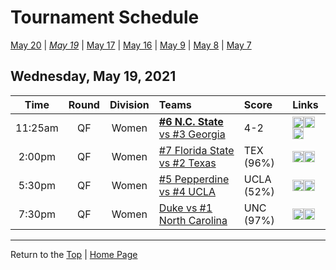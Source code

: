 <a name="top"></a>  

# Tournament Schedule  

[May 20](./05-20.md) &#124; *[May 19](./05-19.md)* &#124; [May 17](./05-17.md) &#124; [May 16](./05-16.md) &#124; [May 9](./05-09.md) &#124; [May 8](./05-08.md) &#124; [May 7](./05-07.md)  

## Wednesday, May 19, 2021  

| **Time** | **Round** | **Division** | **Teams** | **Score** | **Links** |  
| :------: | :-------: | :----------: | :-------- | :-------- | :-------- |  
| 11:25am  | QF        | Women        | [<b>#6 N.C. State</b> vs #3 Georgia](../ncaaw/matches/R4_17-24_NCST_vs_UGA.md) | 4-2       | <a href="http://scores.tennisticker.de/usa/ustanc/conf/league/sb.html?tournid=785&clubid=255-286&cn1=Georgia&cn2=NC%20State&ci1=255&ci2=286&lid=83" target="_blank"><img src="https://abs-0.twimg.com/emoji/v2/svg/1f4ca.svg" width="18" height="18" /></a><a href="https://t1.app.link/ncaachampionships" target="_blank"><img src="https://abs-0.twimg.com/emoji/v2/svg/1f4fa.svg" width="18" height="18" /></a><a href="https://www.ustanationalcampus.com/content/dam/nationalcampus/collegiate/ncaa2021/pdf/WQFNCSUUGA.pdf" target="_blank"><img src="https://abs-0.twimg.com/emoji/v2/svg/1f4dd.svg" width="18" height="18" /></a> |  
| 2:00pm   | QF        | Women        | [#7 Florida State vs #2 Texas](../ncaaw/matches/R4_25-32_FSU_vs_TEX.md) | TEX (96%) | <a href="http://scores.tennisticker.de/usa/ustanc/conf/league/sb.html?tournid=787&clubid=265-241&cn1=Texas&cn2=Florida%20State&ci1=265&ci2=241&lid=83" target="_blank"><img src="https://abs-0.twimg.com/emoji/v2/svg/1f4ca.svg" width="18" height="18" /></a><a href="https://t1.app.link/ncaachampionships" target="_blank"><img src="https://abs-0.twimg.com/emoji/v2/svg/1f4fa.svg" width="18" height="18" /></a> |  
| 5:30pm   | QF        | Women        | [#5 Pepperdine vs #4 UCLA](../ncaaw/matches/R4_9-16_PEPP_vs_UCLA.md) | UCLA (52%) | <a href="http://scores.tennisticker.de/usa/ustanc/conf/lp.html?lid=83" target="_blank"><img src="https://abs-0.twimg.com/emoji/v2/svg/1f4ca.svg" width="18" height="18" /></a><a href="https://tennischannel.com/?utm_source=tennis-dot-com&utm_medium=navigation" target="_blank"><img src="https://abs-0.twimg.com/emoji/v2/svg/1f4fa.svg" width="18" height="18" /></a> |  
| 7:30pm   | QF        | Women        | [Duke vs #1 North Carolina](../ncaaw/matches/R4_1-8_DUKE_vs_UNC.md) | UNC (97%) | <a href="http://scores.tennisticker.de/usa/ustanc/conf/lp.html?lid=83" target="_blank"><img src="https://abs-0.twimg.com/emoji/v2/svg/1f4ca.svg" width="18" height="18" /></a><a href="https://tennischannel.com/?utm_source=tennis-dot-com&utm_medium=navigation" target="_blank"><img src="https://abs-0.twimg.com/emoji/v2/svg/1f4fa.svg" width="18" height="18" /></a> |  

------

Return to the [Top](#top) &#124; [Home Page](../../index.md)